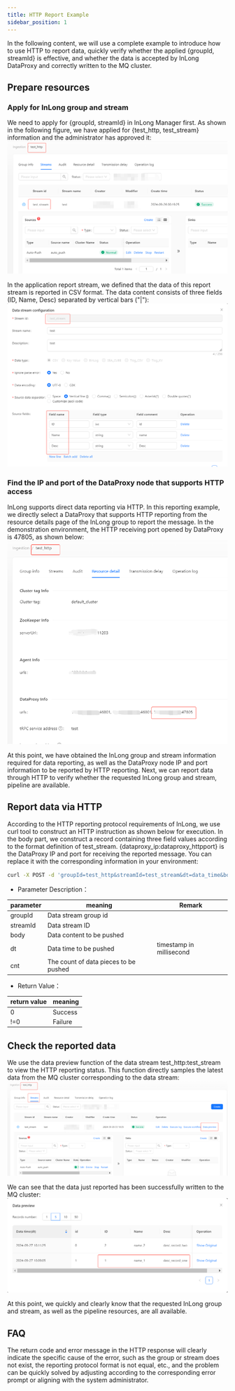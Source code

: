 ```yaml
---
title: HTTP Report Example
sidebar_position: 1
---
```


In the following content, we will use a complete example to introduce how to use HTTP to report data, quickly verify whether the applied {groupId, streamId} is effective, and whether the data is accepted by InLong DataProxy and correctly written to the MQ cluster.

## Prepare resources
### Apply for InLong group and stream
We need to apply for {groupId, streamId} in InLong Manager first. As shown in the following figure, we have applied for {test_http, test_stream} information and the administrator has approved it:
![prepare group and stream](img/http_group_stream_en.png)

In the application report stream, we defined that the data of this report stream is reported in CSV format. The data content consists of three fields (ID, Name, Desc) separated by vertical bars ("|"):
![define report stream](img/http_stream_define_en.png)

### Find the IP and port of the DataProxy node that supports HTTP access
InLong supports direct data reporting via HTTP. In this reporting example, we directly select a DataProxy that supports HTTP reporting from the resource details page of the InLong group to report the message. In the demonstration environment, the HTTP receiving port opened by DataProxy is 47805, as shown below:
![DataProxy information](img/http_dataproxy_en.png)

At this point, we have obtained the InLong group and stream information required for data reporting, as well as the DataProxy node IP and port information to be reported by HTTP reporting. Next, we can report data through HTTP to verify whether the requested InLong group and stream, pipeline are available. 

## Report data via HTTP
According to the HTTP reporting protocol requirements of InLong, we use curl tool to construct an HTTP instruction as shown below for execution. In the body part, we construct a record containing three field values according to the format definition of test_stream. {dataproxy_ip:dataproxy_httpport} is the DataProxy IP and port for receiving the reported message. You can replace it with the corresponding information in your environment:

```bash
curl -X POST -d 'groupId=test_http&streamId=test_stream&dt=data_time&body=1|name_1|desc_record_one&cnt=1' http://{dataproxy_ip:dataproxy_httpport}/dataproxy/message
```
- Parameter Description：

| parameter | meaning                               | Remark  |
|-----------|---------------------------------------|---------|
| groupId   | Data stream group id                  |         |
| streamId  | Data stream ID                        |         |
| body      | Data content to be pushed             |         |
| dt        | Data time to be pushed                |timestamp in millisecond     |
| cnt       | The count of data pieces to be pushed |         |

- Return Value：

| return value | meaning |
|--------------|---------|
| 0            | Success |
| !=0          | Failure |

## Check the reported data
We use the data preview function of the data stream test_http:test_stream to view the HTTP reporting status. This function directly samples the latest data from the MQ cluster corresponding to the data stream:
![data_preview](img/http_data_preview_en.png)

We can see that the data just reported has been successfully written to the MQ cluster:
![viewed_data](img/http_data_view_en.png)

At this point, we quickly and clearly know that the requested InLong group and stream, as well as the pipeline resources, are all available.

## FAQ
The return code and error message in the HTTP response will clearly indicate the specific cause of the error, such as the group or stream does not exist, the reporting protocol format is not equal, etc., and the problem can be quickly solved by adjusting according to the corresponding error prompt or aligning with the system administrator.